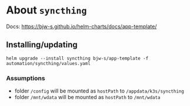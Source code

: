 About `syncthing`
===
Docs: https://bjw-s.github.io/helm-charts/docs/app-template/


Installing/updating
---

```shell
helm upgrade --install syncthing bjw-s/app-template -f automation/syncthing/values.yaml
```

### Assumptions
- folder `/config` will be mounted as `hostPath` to `/appdata/k3s/syncthing`
- folder `/mnt/wdata` will be mounted as `hostPath` to `/mnt/wdata`
